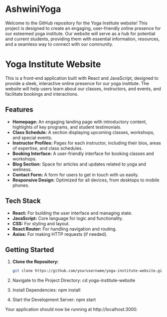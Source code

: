 # AshwiniYoga
 Welcome to the GitHub repository for the Yoga Institute website! This project is designed to create an engaging, user-friendly online presence for our esteemed yoga institute. Our website will serve as a hub for potential and current students, providing them with essential information, resources, and a seamless way to connect with our community.
# Yoga Institute Website

This is a front-end application built with React and JavaScript, designed to provide a sleek, interactive online presence for our yoga institute. The website will help users learn about our classes, instructors, and events, and facilitate bookings and interactions.

## Features

- **Homepage:** An engaging landing page with introductory content, highlights of key programs, and student testimonials.
- **Class Schedule:** A section displaying upcoming classes, workshops, and special events.
- **Instructor Profiles:** Pages for each instructor, including their bios, areas of expertise, and class schedules.
- **Booking Interface:** A user-friendly interface for booking classes and workshops.
- **Blog Section:** Space for articles and updates related to yoga and wellness.
- **Contact Form:** A form for users to get in touch with us easily.
- **Responsive Design:** Optimized for all devices, from desktops to mobile phones.

## Tech Stack

- **React:** For building the user interface and managing state.
- **JavaScript:** Core language for logic and functionality.
- **CSS:** For styling and layout.
- **React Router:** For handling navigation and routing.
- **Axios:** For making HTTP requests (if needed).

## Getting Started

1. **Clone the Repository:**
   ```bash
   git clone https://github.com/yourusername/yoga-institute-website.git
   ```
2. Navigate to the Project Directory:
   cd yoga-institute-website

3. Install Dependencies:
   npm install

4. Start the Development Server:
   npm start
   
Your application should now be running at http://localhost:3000.

